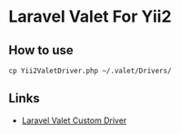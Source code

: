 # Laravel Valet For Yii2

## How to use

`cp Yii2ValetDriver.php ~/.valet/Drivers/`

## Links
* [Laravel Valet Custom Driver](https://laravel.com/docs/5.6/valet#custom-valet-drivers)
